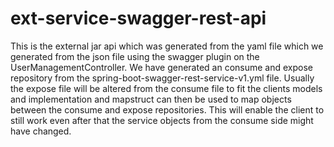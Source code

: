 # ext-service-swagger-rest-api
This is the external jar api which was generated from the yaml file which we generated from the json file using the swagger plugin on the UserManagementController.
We have generated an consume and expose repository from the spring-boot-swagger-rest-service-v1.yml file.
Usually the expose file will be altered from the consume file to fit the clients models and implementation and mapstruct can then be used to map objects between the consume and expose repositories. This will enable the client to still work even after that the service objects from the consume side might have changed.
